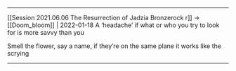 

#
---

[[Session 2021.06.06 The Resurrection of Jadzia Bronzerock r]] -> [[Doom_bloom]] | 2022-01-18
A ‘headache’ if what or who you try to look for is more savvy than you

Smell the flower, say a name, if they’re on the same plane it works like the scrying

---
